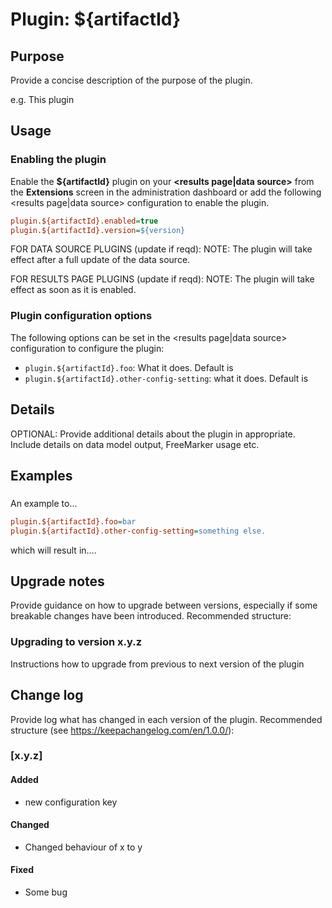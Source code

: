 # Plugin: ${artifactId}

## Purpose

Provide a concise description of the purpose of the plugin.

e.g. This plugin 

## Usage

### Enabling the plugin

Enable the **${artifactId}** plugin on your **<results page|data source>** from the **Extensions** screen in the administration dashboard or add the following <results page|data source> configuration to enable the plugin.

```ini
plugin.${artifactId}.enabled=true
plugin.${artifactId}.version=${version}
```

FOR DATA SOURCE PLUGINS (update if reqd):
NOTE: The plugin will take effect after a full update of the data source.

FOR RESULTS PAGE PLUGINS (update if reqd):
NOTE: The plugin will take effect as soon as it is enabled.

### Plugin configuration options

The following options can be set in the <results page|data source> configuration to configure the plugin:

* `plugin.${artifactId}.foo`: What it does. Default is <the default value>
* `plugin.${artifactId}.other-config-setting`: what it does. Default is <the default value>

## Details

OPTIONAL: Provide additional details about the plugin in appropriate. Include details on data model output, FreeMarker usage etc. 

## Examples

### <EXAMPLE TITLE>

An example to...

```ini
plugin.${artifactId}.foo=bar
plugin.${artifactId}.other-config-setting=something else.
```

which will result in....

## Upgrade notes

Provide guidance on how to upgrade between versions, especially if some breakable changes have been introduced.
Recommended structure:

### Upgrading to version x.y.z
Instructions how to upgrade from previous to next version of the plugin

## Change log

Provide log what has changed in each version of the plugin.
Recommended structure (see https://keepachangelog.com/en/1.0.0/):

### [x.y.z]
#### Added
- new configuration key

#### Changed
- Changed behaviour of x to y

#### Fixed
- Some bug
